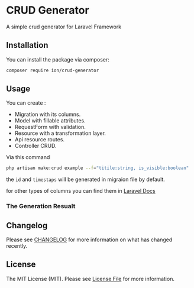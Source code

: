 # CRUD Generator
A simple crud generator for Laravel Framework

## Installation
You can install the package via composer:

```bash
composer require ion/crud-generator
```
## Usage
You can create :
- Migration with its columns.
- Model with fillable attributes.
- RequestForm with validation.
- Resource with a transformation layer.
- Api resource routes.
- Controller CRUD.

Via this command
```bash
php artisan make:crud example --f="titile:string, is_visible:boolean"
```
the `id` and `timestaps` will be generated in migraion file by default.

for other types of columns you can find them in 
[Laravel Docs](https://laravel.com/docs/8.x/migrations#creating-columns)

### The Generation Resualt



## Changelog

Please see [CHANGELOG](CHANGELOG.md) for more information on what has changed recently.

## License

The MIT License (MIT). Please see [License File](LICENSE.md) for more information.
